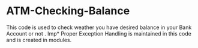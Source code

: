 # ATM-Checking-Balance
This code is used to check weather you have desired balance in your Bank Account or not .
Imp*  Proper Exception Handling is maintained in this code and is created in modules.
